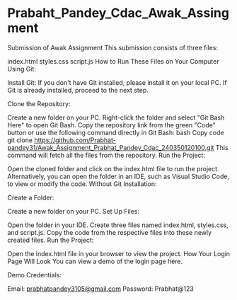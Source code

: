 # Prabaht_Pandey_Cdac_Awak_Assingment

Submission of Awak Assignment
This submission consists of three files:

index.html
styles.css
script.js
How to Run These Files on Your Computer
Using Git:

Install Git: If you don't have Git installed, please install it on your local PC. If Git is already installed, proceed to the next step.

Clone the Repository:

Create a new folder on your PC.
Right-click the folder and select "Git Bash Here" to open Git Bash.
Copy the repository link from the green "Code" button or use the following command directly in Git Bash:
bash
Copy code
git clone https://github.com/Prabhat-pandey31/Awak_Assignment_Prabhat_Pandey_Cdac_240350120100.git
This command will fetch all the files from the repository.
Run the Project:

Open the cloned folder and click on the index.html file to run the project.
Alternatively, you can open the folder in an IDE, such as Visual Studio Code, to view or modify the code.
Without Git Installation:

Create a Folder:

Create a new folder on your PC.
Set Up Files:

Open the folder in your IDE.
Create three files named index.html, styles.css, and script.js.
Copy the code from the respective files into these newly created files.
Run the Project:

Open the index.html file in your browser to view the project.
How Your Login Page Will Look
You can view a demo of the login page here.

Demo Credentials:

Email: prabhatpandey3105@gmail.com
Password: Prabhat@123

